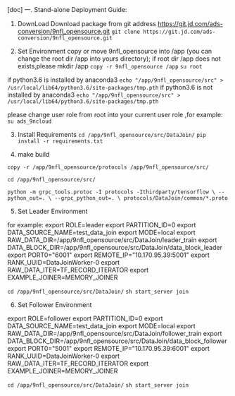 [doc]
一. Stand-alone Deployment Guide:

1. DownLoad 
Download package from git address https://git.jd.com/ads-conversion/9nfl_opensource.git
`git clone https://git.jd.com/ads-conversion/9nfl_opensource.git`
   
2. Set Environment
copy or move 9nfl_opensource into /app (you can change the root dir /app into yours directory);
if root dir /app does not exists,please mkdir /app
`copy -r 9nfl_opensource /app`
`su root`

if python3.6 is installed by anaconda3
`echo "/app/9nfl_opensource/src" > /usr/local/lib64/python3.6/site-packages/tmp.pth`
if python3.6 is not installed  by anaconda3
`echo "/app/9nfl_opensource/src" > /usr/local/lib64/python3.6/site-packages/tmp.pth` 

please change user role from root into your current user role ,for example:
 `su ads_9ncloud`
 
 
3. Install Requirements
`cd /app/9nfl_opensource/src/DataJoin/`
`pip install -r requirements.txt`

4. make build

`copy -r /app/9nfl_opensource/protocols /app/9nfl_opensource/src/`

`cd /app/9nfl_opensource/src/`

`python -m grpc_tools.protoc -I protocols -Ithirdparty/tensorflow \
        --python_out=. \
        --grpc_python_out=. \
        protocols/DataJoin/common/*.proto`

5. Set Leader Environment

for example:
export ROLE=leader
export PARTITION_ID=0
export DATA_SOURCE_NAME=test_data_join
export MODE=local
export RAW_DATA_DIR=/app/9nfl_opensource/src/DataJoin/leader_train
export DATA_BLOCK_DIR=/app/9nfl_opensource/src/DataJoin/data_block_leader
export PORT0="6001"
export REMOTE_IP="10.170.95.39:5001"
export RANK_UUID=DataJoinWorker-0
export RAW_DATA_ITER=TF_RECORD_ITERATOR
export EXAMPLE_JOINER=MEMORY_JOINER

`cd /app/9nfl_opensource/src/DataJoin/`
`sh start_server join`

6. Set Follower Environment

export ROLE=follower
export PARTITION_ID=0
export DATA_SOURCE_NAME=test_data_join
export MODE=local
export RAW_DATA_DIR=/app/9nfl_opensource/src/DataJoin/follower_train
export DATA_BLOCK_DIR=/app/9nfl_opensource/src/DataJoin/data_block_follower
export PORT0="5001"
export REMOTE_IP="10.170.95.39:6001"
export RANK_UUID=DataJoinWorker-0
export RAW_DATA_ITER=TF_RECORD_ITERATOR
export EXAMPLE_JOINER=MEMORY_JOINER

`cd /app/9nfl_opensource/src/DataJoin/`
`sh start_server join`


